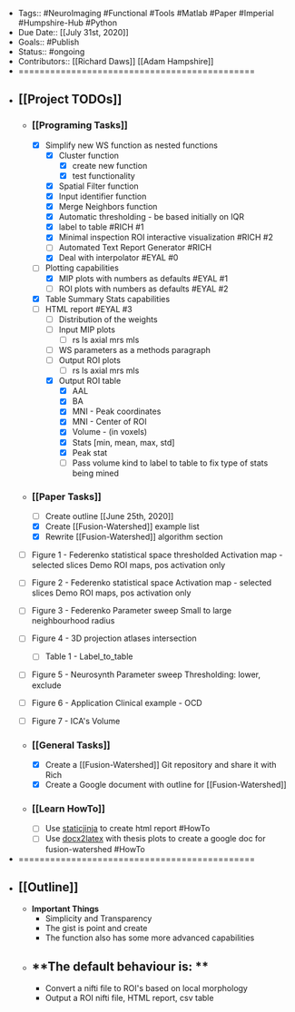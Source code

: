 - Tags:: #NeuroImaging #Functional #Tools #Matlab #Paper #Imperial #Humpshire-Hub #Python 
- Due Date:: [[July 31st, 2020]]
- Goals::  #Publish
- Status:: #ongoing
- Contributors:: [[Richard Daws]] [[Adam Hampshire]]
- =============================================
- ## [[Project TODOs]]
    - ### [[Programing Tasks]]
        - [x] Simplify new WS function as nested functions
            - [x] Cluster function
                - [x] create new function
                - [x] test functionality 
            - [x] Spatial Filter function
            - [x] Input identifier function  
            - [x] Merge Neighbors function  
            - [x] Automatic thresholding - be based initially on IQR
            - [X] label to table #RICH #1
            - [X] Minimal inspection ROI interactive visualization #RICH #2
            - [ ] Automated Text Report Generator #RICH
            - [x] Deal with interpolator   #EYAL #0
        - [ ] Plotting capabilities 
            - [x] MIP plots with numbers as defaults   #EYAL #1
            - [ ] ROI plots with numbers as defaults   #EYAL #2
        - [X] Table Summary Stats capabilities 
        - [ ] HTML report  #EYAL #3
            - [ ] Distribution of the weights
            - [ ] Input MIP plots 
                - [ ] rs ls axial mrs mls
            - [ ] WS parameters as a methods paragraph 
            - [ ] Output ROI plots 
                - [ ] rs ls axial mrs mls
            - [X] Output ROI table 
                - [X] AAL 
                - [X] BA 
                - [X] MNI  - Peak coordinates
                - [X] MNI  -  Center of ROI
                - [X] Volume - (in voxels)
                - [X] Stats [min, mean, max, std]
                - [X] Peak stat 
                - [ ] Pass volume kind to label to table to fix type of stats being mined  
    - ### [[Paper Tasks]]
        - [ ] Create outline [[June 25th, 2020]]
        - [X] Create [[Fusion-Watershed]] example list 
        - [X] Rewrite [[Fusion-Watershed]] algorithm section

	- [ ] Figure 1 - Federenko statistical space thresholded 
		 	 Activation map - selected slices
			 Demo ROI maps, pos activation only 
	

    - [ ] Figure 2 - Federenko statistical space 
		 	 Activation map - selected slices
			 Demo ROI maps, pos activation only 
		 
	- [ ] Figure 3 - Federenko Parameter sweep
			 Small to large neighbourhood radius

	- [ ] Figure 4 - 3D projection atlases intersection
        - [ ] Table 1  - Label_to_table

	- [ ] Figure 5 - Neurosynth Parameter sweep
			 Thresholding: lower, exclude

	- [ ] Figure 6 - Application
			 Clinical example - OCD

	- [ ] Figure 7 - ICA's
			 Volume

 
    - ### [[General Tasks]]
        - [X] Create a [[Fusion-Watershed]] Git repository and share it with Rich 
        - [X] Create a Google document with outline for [[Fusion-Watershed]]
    - ### [[**Learn HowTo**]]
        - [ ] Use [staticjinja](https://github.com/Ceasar/staticjinja) to create html report #HowTo
        - [ ] Use [docx2latex](https://www.docx2latex.com/gdoc_addon/) with thesis plots to create a google doc for fusion-watershed #HowTo
- =============================================
- ## [[Outline]]
    - **Important Things**
        - Simplicity and Transparency 
        - The gist is point and create 
        - The function also has some more advanced capabilities 
    - ## **The default behaviour is: **
        - Convert a nifti file to ROI's based on local morphology 
        - Output a ROI nifti file, HTML report, csv table 
